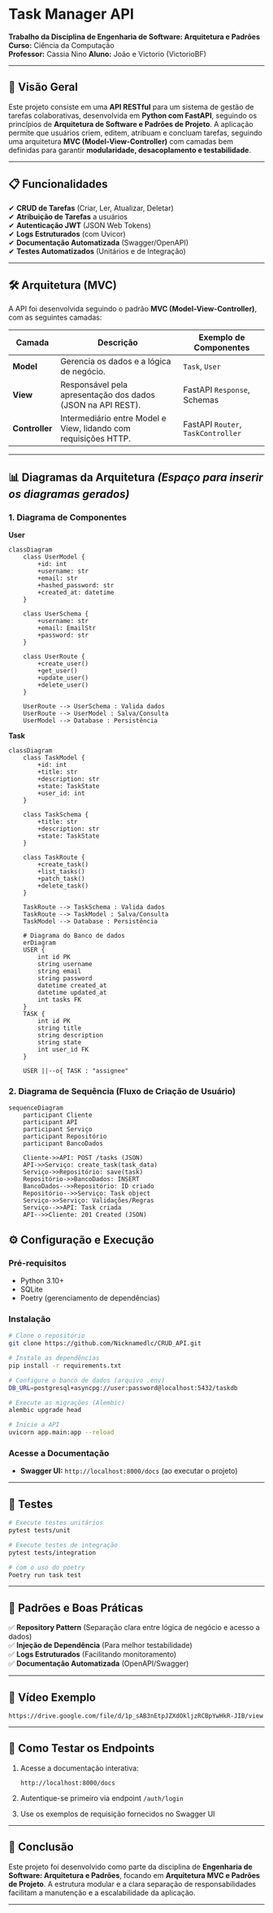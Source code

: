 # **Task Manager API**  

**Trabalho da Disciplina de Engenharia de Software: Arquitetura e Padrões**  
**Curso:** Ciência da Computação  
**Professor:** Cassia Nino
**Aluno:** João e Victorio (VictorioBF)  

---

## **📌 Visão Geral**  
Este projeto consiste em uma **API RESTful** para um sistema de gestão de tarefas colaborativas, desenvolvida em **Python com FastAPI**, seguindo os princípios de **Arquitetura de Software e Padrões de Projeto**. A aplicação permite que usuários criem, editem, atribuam e concluam tarefas, seguindo uma arquitetura **MVC (Model-View-Controller)** com camadas bem definidas para garantir **modularidade, desacoplamento e testabilidade**.  

---

## **📋 Funcionalidades**  
✔ **CRUD de Tarefas** (Criar, Ler, Atualizar, Deletar)  
✔ **Atribuição de Tarefas** a usuários  
✔ **Autenticação JWT** (JSON Web Tokens)  
✔ **Logs Estruturados** (com Uvicor)  
✔ **Documentação Automatizada** (Swagger/OpenAPI)  
✔ **Testes Automatizados** (Unitários e de Integração)  

---

## **🛠️ Arquitetura (MVC)**  
A API foi desenvolvida seguindo o padrão **MVC (Model-View-Controller)**, com as seguintes camadas:  

| Camada          | Descrição                                                                 | Exemplo de Componentes                          |  
|----------------|-------------------------------------------------------------------------|-----------------------------------------------|  
| **Model**      | Gerencia os dados e a lógica de negócio.                                | `Task`, `User`              |  
| **View**       | Responsável pela apresentação dos dados (JSON na API REST).             | FastAPI `Response`, Schemas          |  
| **Controller** | Intermediário entre Model e View, lidando com requisições HTTP.        | FastAPI `Router`, `TaskController`            |

---

## **📊 Diagramas da Arquitetura** *(Espaço para inserir os diagramas gerados)*  

### **1. Diagrama de Componentes**  
**User**
```mermaid
classDiagram
    class UserModel {
        +id: int
        +username: str
        +email: str
        +hashed_password: str
        +created_at: datetime
    }

    class UserSchema {
        +username: str
        +email: EmailStr
        +password: str
    }

    class UserRoute {
        +create_user()
        +get_user()
        +update_user()
        +delete_user()
    }

    UserRoute --> UserSchema : Valida dados
    UserRoute --> UserModel : Salva/Consulta
    UserModel --> Database : Persistência
```
**Task**
```mermaid
classDiagram
    class TaskModel {
        +id: int
        +title: str
        +description: str
        +state: TaskState
        +user_id: int
    }

    class TaskSchema {
        +title: str
        +description: str
        +state: TaskState
    }

    class TaskRoute {
        +create_task()
        +list_tasks()
        +patch_task()
        +delete_task()
    }

    TaskRoute --> TaskSchema : Valida dados
    TaskRoute --> TaskModel : Salva/Consulta
    TaskModel --> Database : Persistência
    
    # Diagrama do Banco de dados
    erDiagram
    USER {
        int id PK
        string username
        string email
        string password
        datetime created_at
        datetime updated_at
        int tasks FK
    }
    TASK {
        int id PK
        string title
        string description
        string state
        int user_id FK
    }

    USER ||--o{ TASK : "assignee"
```

### **2. Diagrama de Sequência (Fluxo de Criação de Usuário)**
```mermaid
sequenceDiagram
    participant Cliente
    participant API
    participant Serviço
    participant Repositório
    participant BancoDados

    Cliente->>API: POST /tasks (JSON)
    API->>Serviço: create_task(task_data)
    Serviço->>Repositório: save(task)
    Repositório->>BancoDados: INSERT
    BancoDados-->>Repositório: ID criado
    Repositório-->>Serviço: Task object
    Serviço->>Serviço: Validações/Regras
    Serviço-->>API: Task criada
    API-->>Cliente: 201 Created (JSON)
```

## **⚙️ Configuração e Execução**  

### **Pré-requisitos**  
- Python 3.10+  
- SQLite  
- Poetry (gerenciamento de dependências)  

### **Instalação**  
```bash
# Clone o repositório
git clone https://github.com/Nicknamedlc/CRUD_API.git

# Instale as dependências
pip install -r requirements.txt

# Configure o banco de dados (arquivo .env)
DB_URL=postgresql+asyncpg://user:password@localhost:5432/taskdb

# Execute as migrações (Alembic)
alembic upgrade head

# Inicie a API
uvicorn app.main:app --reload
```

### **Acesse a Documentação**  
- **Swagger UI:** `http://localhost:8000/docs` (ao executar o projeto)

---

## **🧪 Testes**  
```bash
# Execute testes unitários
pytest tests/unit

# Execute testes de integração
pytest tests/integration

# com o uso do poetry
Poetry run task test 
```

---

## **📝 Padrões e Boas Práticas**  
✅ **Repository Pattern** (Separação clara entre lógica de negócio e acesso a dados)  
✅ **Injeção de Dependência** (Para melhor testabilidade)  
✅ **Logs Estruturados** (Facilitando monitoramento)  
✅ **Documentação Automatizada** (OpenAPI/Swagger)  

---

## **🔗 Vídeo Exemplo**
`https://drive.google.com/file/d/1p_sAB3nEtpJZXdOkljzRCBpYwHkR-JIB/view`

---

## **🔧 Como Testar os Endpoints**

1. Acesse a documentação interativa:
   ```
   http://localhost:8000/docs
   ```

2. Autentique-se primeiro via endpoint `/auth/login`

3. Use os exemplos de requisição fornecidos no Swagger UI

---

## **📌 Conclusão**  
Este projeto foi desenvolvido como parte da disciplina de **Engenharia de Software: Arquitetura e Padrões**, focando em **Arquitetura MVC e Padrões de Projeto**. A estrutura modular e a clara separação de responsabilidades facilitam a manutenção e a escalabilidade da aplicação.

---